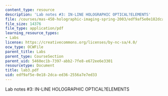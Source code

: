 ```yaml
---
content_type: resource
description: 'Lab notes #3: IN-LINE HOLOGRAPHIC OPTICAL?ELEMENTS'
file: /courses/mas-450-holographic-imaging-spring-2003/edf9af5e0e182dcaed362556a7e7ed33_lab3.pdf
file_size: 14376
file_type: application/pdf
learning_resource_types:
- Labs
license: https://creativecommons.org/licenses/by-nc-sa/4.0/
ocw_type: OCWFile
parent_title: Labs
parent_type: CourseSection
parent_uid: 5460ec1b-7397-abb2-7fe8-e672ee6e3301
resourcetype: Document
title: lab3.pdf
uid: edf9af5e-0e18-2dca-ed36-2556a7e7ed33
---
```

Lab notes #3: IN-LINE HOLOGRAPHIC OPTICAL?ELEMENTS